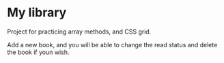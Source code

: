 # My library

Project for practicing array methods, and CSS grid.

Add a new book, and you will be able to change the read status and delete the book if youn wish.
